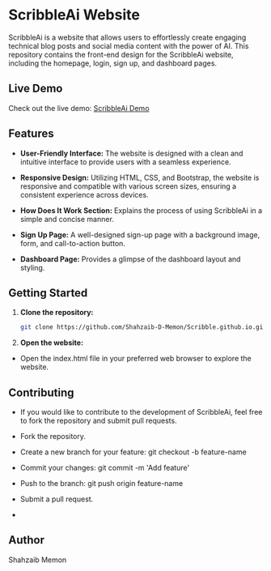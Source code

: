 # ScribbleAi Website

ScribbleAi is a website that allows users to effortlessly create engaging technical blog posts and social media content with the power of AI. This repository contains the front-end design for the ScribbleAi website, including the homepage, login, sign up, and dashboard pages.

## Live Demo
Check out the live demo: [ScribbleAi Demo](https://shahzaib-d-memon.github.io/Scribble.github.io/)

## Features

- **User-Friendly Interface:** The website is designed with a clean and intuitive interface to provide users with a seamless experience.

- **Responsive Design:** Utilizing HTML, CSS, and Bootstrap, the website is responsive and compatible with various screen sizes, ensuring a consistent experience across devices.

- **How Does It Work Section:** Explains the process of using ScribbleAi in a simple and concise manner.

- **Sign Up Page:** A well-designed sign-up page with a background image, form, and call-to-action button.

- **Dashboard Page:** Provides a glimpse of the dashboard layout and styling.

## Getting Started

1. **Clone the repository:**
   ```bash
   git clone https://github.com/Shahzaib-D-Memon/Scribble.github.io.git

2. **Open the website:**
- Open the index.html file in your preferred web browser to explore the website.

## Contributing
- If you would like to contribute to the development of ScribbleAi, feel free to fork the repository and submit pull requests.

- Fork the repository.
- Create a new branch for your feature: git checkout -b feature-name
- Commit your changes: git commit -m 'Add feature'
- Push to the branch: git push origin feature-name
- Submit a pull request.
- 
## Author
Shahzaib Memon
